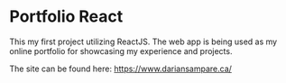 # Portfolio React

This my first project utilizing ReactJS. The web app is being used as my online portfolio for showcasing my experience and projects.

The site can be found here: https://www.dariansampare.ca/
